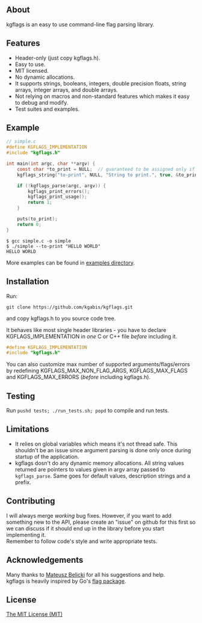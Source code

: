 ## About
kgflags is an easy to use command-line flag parsing library.

## Features
* Header-only (just copy kgflags.h).
* Easy to use.
* MIT licensed.
* No dynamic allocations.
* It supports strings, booleans, integers, double precision floats, string arrays, integer arrays, and double arrays.
* Not relying on macros and non-standard features which makes it easy to debug and modify.
* Test suites and examples.

## Example
```c
// simple.c
#define KGFLAGS_IMPLEMENTATION
#include "kgflags.h"

int main(int argc, char **argv) {
    const char *to_print = NULL;  // guaranteed to be assigned only if kgflags_parse succeeds
    kgflags_string("to-print", NULL, "String to print.", true, &to_print);

    if (!kgflags_parse(argc, argv)) {
        kgflags_print_errors();
        kgflags_print_usage();
        return 1;
    }

    puts(to_print);
    return 0;
}
```

```
$ gcc simple.c -o simple
$ ./simple --to-print "HELLO WORLD"
HELLO WORLD
```

More examples can be found in [examples directory](http://github.com/kgabis/kgflags/tree/master/examples).

## Installation
Run:
```
git clone https://github.com/kgabis/kgflags.git
```
and copy kgflags.h to you source code tree.

It behaves like most single header libraries - you have to declare KGFLAGS_IMPLEMENTATION in *one* C or C++ file *before* including it.

```c
#define KGFLAGS_IMPLEMENTATION
#include "kgflags.h"
```

You can also customize max number of supported arguments/flags/errors by redefining KGFLAGS_MAX_NON_FLAG_ARGS, KGFLAGS_MAX_FLAGS and KGFLAGS_MAX_ERRORS (*before* including kgflags.h).

## Testing
Run ```pushd tests; ./run_tests.sh; popd``` to compile and run tests.

## Limitations
* It relies on global variables which means it's not thread safe. This shouldn't be an issue since argument parsing is done only once during startup of the application.
* kgflags dosn't do any dynamic memory allocations. All string values returned are pointers to values given in argv array passed to ```kgflags_parse```. Same goes for default values, description strings and a prefix.

## Contributing

I will always merge *working* bug fixes. However, if you want to add something new to the API, please create an "issue" on github for this first so we can discuss if it should end up in the library before you start implementing it.  
Remember to follow code's style and write appropriate tests.

## Acknowledgements
Many thanks to [Mateusz Belicki](https://github.com/mbelicki/) for all his suggestions and help.  
kgflags is heavily inspired by Go's [flag package](https://golang.org/pkg/flag/).

## License
[The MIT License (MIT)](http://opensource.org/licenses/mit-license.php)
